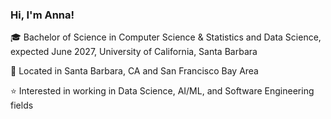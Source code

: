 ### Hi, I'm Anna!

🎓 Bachelor of Science in Computer Science & Statistics and Data Science, expected June 2027, University of California, Santa Barbara

📌 Located in Santa Barbara, CA and San Francisco Bay Area

⭐️ Interested in working in Data Science, AI/ML, and Software Engineering fields
